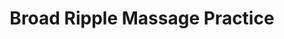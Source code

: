 ---
title: "Broad Ripple Massage Practice"
url: /indianapolis/broad-ripple-massage-practice/
shop: Massage
---